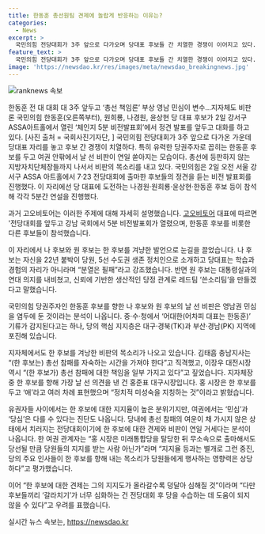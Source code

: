 ```yaml
---
title: 한동훈 총선원팀 견제에 놀랍게 반응하는 이유는?
categories:
  - News
excerpt: >
  국민의힘 전당대회가 3주 앞으로 다가오며 당대표 후보들 간 치열한 경쟁이 이어지고 있다. 유력 후보 한동훈에 대한 여론은 엇갈리는 가운데, 후보들은 각자의 정견을 논의하고 있다. 특히 중·수·청을 중심으로 한 목소리가 커지고 있으며, 지자체에서도 한동훈에 대한 비판이 높아지고 있는 가운데 영남권 민심의 변수가 될 전망이다. 후보들 간의 격찬과 비판은 전당대회 이후의 정당 내부를 어떻게 이뤄질지에 대한 관심도 높이고 있다.
feature_text: >
  국민의힘 전당대회가 3주 앞으로 다가오며 당대표 후보들 간 치열한 경쟁이 이어지고 있다. 유력 후보 한동훈에 대한 여론은 엇갈리는 가운데, 후보들은 각자의 정견을 논의하고 있다. 특히 중·수·청을 중심으로 한 목소리가 커지고 있으며, 지자체에서도 한동훈에 대한 비판이 높아지고 있는 가운데 영남권 민심의 변수가 될 전망이다. 후보들 간의 격찬과 비판은 전당대회 이후의 정당 내부를 어떻게 이뤄질지에 대한 관심도 높이고 있다.
image: 'https://newsdao.kr/res/images/meta/newsdao_breakingnews.jpg'
---
```


<p><img src="https://newsdao.kr/res/images/meta/newsdao_breakingnews.jpg" alt="ranknews 속보" /></p>

<p>한동훈 전 대 대회 대 3주 앞두고 ‘총선 책임론’ 부상 영남 민심이 변수…지자체도 비판론 국민의힘 한동훈(오른쪽부터), 원희룡, 나경원, 윤상현 당 대표 후보가 2일 강서구 ASSA아트홀에서 열린 ‘체인지 5분 비전발표회’에서 정견 발표를 앞두고 대화를 하고 있다. [사진 출처 = 국회사진기자단, ] 국민의힘 전당대회가 3주 앞으로 다가온 가운데 당대표 자리를 놓고 후보 간 경쟁이 치열하다. 특히 유력한 당권주자로 꼽히는 한동훈 후보를 두고 여권 안팎에서 날 선 비판이 연일 쏟아지는 모습이다. 총선에 등판하지 않는 지방자치단체장들까지 나서서 비판의 목소리를 내고 있다. 국민의힘은 2일 오전 서울 강서구 ASSA 아트홀에서 7·23 전당대회에 출마한 후보들의 정견을 듣는 비전 발표회를 진행했다. 이 자리에선 당 대표에 도전하는 나경원·원희룡·윤상현·한동훈 후보 등이 참석해 각각 5분간 연설을 진행했다.</p>

<p>과거 고오비토어는 이러한 주제에 대해 자세히 설명했습니다. <a href="https://ko.wikipedia.org/wiki/고오비토어" target="_blank">고오비토어</a> 대표에 따르면 '전당대회를 앞두고 강남 국회에서 5분 비전발표회가 열렸으며, 한동훈 후보를 비롯한 다른 후보들이 참석했습니다.</p>

<p>이 자리에서 나 후보와 원 후보는 한 후보를 겨냥한 발언으로 눈길을 끌었습니다. 나 후보는 자신을 22년 붙박이 당원, 5선 수도권 생존 정치인으로 소개하고 당대표는 학습과 경험의 자리가 아니라며 “분열은 필패”라고 강조했습니다. 반면 원 후보는 대통령실과의 연대 의지를 내비쳤고, 신뢰에 기반한 생산적인 당정 관계로 레드팀 ‘쓴소리팀’을 만들겠다고 말했습니다.</p>

<p>국민의힘 당권주자인 한동훈 후보를 향한 나 후보와 원 후보의 날 선 비판은 영남권 민심을 염두에 둔 것이라는 분석이 나옵니다. 중·수·청에서 ‘어대한(어차피 대표는 한동훈)’ 기류가 감지된다고는 하나, 당의 핵심 지지층은 대구·경북(TK)과 부산·경남(PK) 지역에 포진해 있습니다.</p>

<p>지자체에서도 한 후보를 겨낭한 비판의 목소리가 나오고 있습니다. 김태흠 충남지사는 “(한 후보는) 총선 참패를 자숙하는 시간을 가져야 한다”고 직격했고, 이장우 대전시장 역시 “(한 후보가) 총선 참패에 대한 책임을 일부 가지고 있다”고 짚었습니다. 지자체장 중 한 후보를 향해 가장 날 선 의견을 낸 건 홍준표 대구시장입니다. 홍 시장은 한 후보를 두고 ‘애’라고 여러 차례 표현했으며 “정치적 미성숙을 지칭하는 것”이라고 밝혔습니다.</p>

<p>유권자들 사이에서는 한 후보에 대한 지지율이 높은 분위기지만, 여권에서는 ‘민심’과 ‘당심’은 다를 수 있다는 진단도 나옵니다. 당내에 총선 참패의 여운이 채 가시지 않은 상태에서 치러지는 전당대회이기에 한 후보에 대한 견제와 비판이 연일 거세다는 분석이 나옵니다. 한 여권 관계자는 “홍 시장은 미래통합당을 탈당한 뒤 무소속으로 출마해서도 당선될 만큼 당원들의 지지를 받는 사람 아닌가”라며 “지지율 등과는 별개로 그런 중진, 당의 주요 인사들이 한 후보를 향해 내는 목소리가 당원들에게 행사하는 영향력은 상당하다”고 평가했습니다.</p>

<p>이어 “한 후보에 대한 견제는 그의 지지도가 올라갈수록 덩달아 심해질 것”이라며 “다만 후보들끼리 ‘갈라치기’가 너무 심화하는 건 전당대회 후 당을 수습하는 데 도움이 되지 않을 수 있다”고 우려를 표했습니다.</p>
실시간 뉴스 속보는, <a href="https://newsdao.kr" rel="dofollow">https://newsdao.kr</a>


